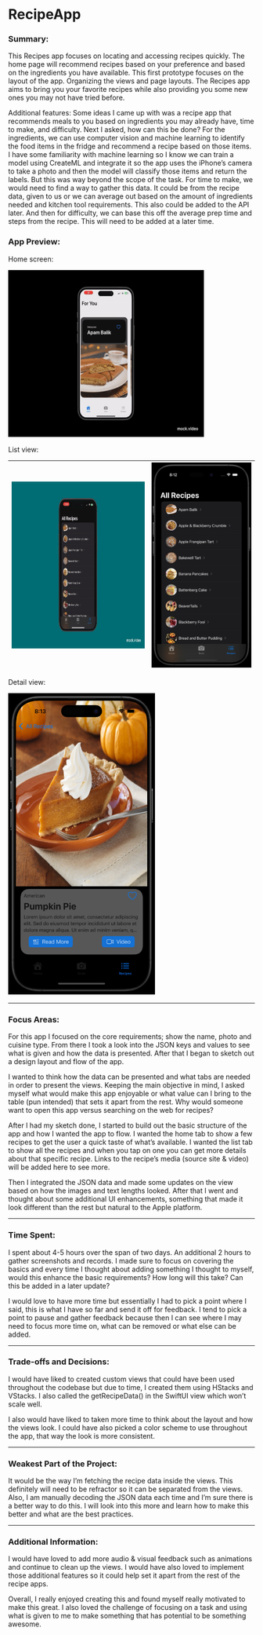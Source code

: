 # RecipeApp

### Summary:
This Recipes app focuses on locating and accessing recipes quickly. The home page will recommend recipes based on your preference and based on the ingredients you have available. This first prototype focuses on the layout of the app. Organizing the views and page layouts. The Recipes app aims to bring you your favorite recipes while also providing you some new ones you may not have tried before.

Additional features:
	Some ideas I came up with was a recipe app that recommends meals to you based on ingredients you may already have, time to make, and difficulty. Next I asked, how can this be done? 
	For the ingredients, we can use computer vision and machine learning to identify the food items in the fridge and recommend a recipe based on those items. I have some familiarity with machine learning so I know we can train a model using CreateML and integrate it so the app uses the iPhone’s camera to take a photo and then the model will classify those items and return the labels. But this was way beyond the scope of the task.
	For time to make, we would need to find a way to gather this data. It could be from the recipe data, given to us or we can average out based on the amount of ingredients needed and kitchen tool requirements. This also could be added to the API later.
	And then for difficulty, we can base this off the average prep time and steps from the recipe. This will need to be added at a later time.

  ### App Preview:
  Home screen:
  
  <img src="https://raw.githubusercontent.com/JBalladares/RecipeApp/main/media/HomeScreen.gif" width="400" height="340"/>

  List view:
  
| <img src="https://raw.githubusercontent.com/JBalladares/RecipeApp/main/media/ListView.gif" width="400" height="340"/> | <img src="https://raw.githubusercontent.com/JBalladares/RecipeApp/main/media/RecipesApp_AllRep_Screenshot.png" width="300"/> |
|:--:|:--:|

  Detail view:
  
<img src="media/RecipesApp_DetailView_screenshot.png" width="300"/>
  
______________________________________________________________________________________
### Focus Areas:
  For this app I focused on the core requirements; show the name, photo and cuisine type. From there I took a look into the JSON keys and values to see what is given and how the data is presented. After that I began to sketch out a design layout and flow of the app.

  I wanted to think how the data can be presented and what tabs are needed in order to present the views. Keeping the main objective in mind, I asked myself what would make this app enjoyable or what value can I bring to the table (pun intended) that sets it apart from the rest. Why would someone want to open this app versus searching on the web for recipes?

  After I had my sketch done, I started to build out the basic structure of the app and how I wanted the app to flow. I wanted the home tab to show a few recipes to get the user a quick taste of what’s available. I wanted the list tab to show all the recipes and when you tap on one you can get more details about that specific recipe. Links to the recipe’s media (source site & video) will be added here to see more. 

  Then I integrated the JSON data and made some updates on the view based on how the images and text lengths looked. After that I went and thought about some additional UI enhancements, something that made it look different than the rest but natural to the Apple platform. 

________________________________________________________________________________________
### Time Spent:
  I spent about 4-5 hours over the span of two days. An additional 2 hours to gather screenshots and records. I made sure to focus on covering the basics and every time I thought about adding something I thought to myself, would this enhance the basic requirements? How long will this take? Can this be added in a later update?
	
 I would love to have more time but essentially I had to pick a point where I said, this is what I have so far and send it off for feedback. I tend to pick a point to pause and gather feedback because then I can see where I may need to focus more time on, what can be removed or what else can be added.

________________________________________________________________________________________ 
### Trade-offs and Decisions:
  I would have liked to created custom views that could have been used throughout the codebase but due to time, I created them using HStacks and VStacks. I also called the getRecipeData() in the SwiftUI view which won’t scale well.
	
 I also would have liked to taken more time to think about the layout and how the views look. I could have also picked a color scheme to use throughout the app, that way the look is more consistent.

________________________________________________________________________________________ 
### Weakest Part of the Project:
  It would be the way I’m fetching the recipe data inside the views. This definitely will need to be refractor so it can be separated from the views. Also, I am manually decoding the JSON data each time and I’m sure there is a better way to do this. I will look into this more and learn how to make this better and what are the best practices. 
 ________________________________________________________________________________________
### Additional Information:
  I would have loved to add more audio & visual feedback such as animations and continue to clean up the views. I would have also loved to implement those additional features so it could help set it apart from the rest of the recipe apps. 
	
 Overall, I really enjoyed creating this and found myself really motivated to make this great. I also loved the challenge of focusing on a task and using what is given to me to make something that has potential to be something awesome. 
